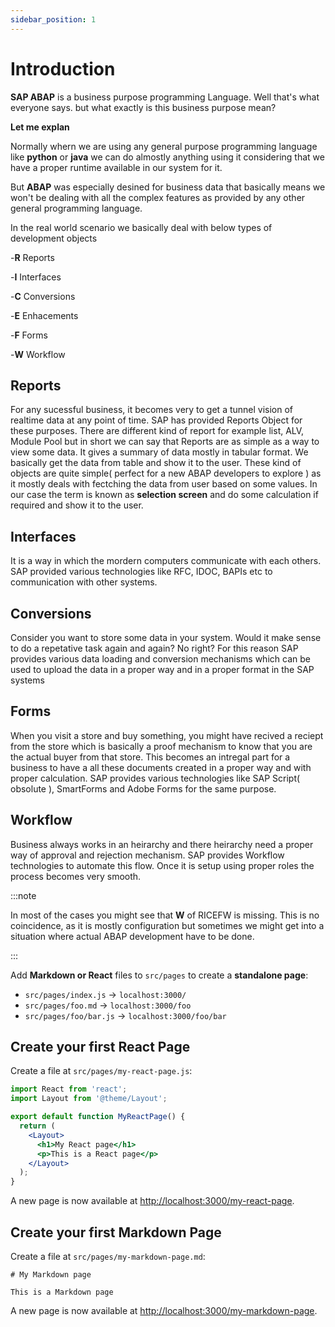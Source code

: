 ```yaml
---
sidebar_position: 1
---
```


# Introduction

**SAP ABAP** is a business purpose programming Language. Well that's what everyone says. but what exactly is this business purpose mean?

**Let me explan**

Normally whern we are using any general purpose programming language like **python** or **java** we can do almostly anything using it considering that we have a proper runtime available in our system for it.

But **ABAP** was especially desined for business data that basically means we won't be dealing with all the complex features as provided by any other general programming language.

In the real world scenario we basically deal with below types of development objects

-**R** Reports

-**I** Interfaces

-**C** Conversions

-**E** Enhacements

-**F** Forms

-**W** Workflow

## Reports
For any sucessful business, it becomes very to get a tunnel vision of realtime data at any point of time. SAP has provided Reports Object for these purposes. There are different kind of report for example list, ALV, Module Pool but in short we can say that Reports are as simple as a way to view some data. It gives a summary of data mostly in tabular format.
We basically get the data from table and show it to the user. These kind of objects are quite simple( perfect for a new ABAP developers to explore ) as it mostly deals with fectching the data from user based on some values. In our case the term is known as **selection screen** and do some calculation if required and show it to the user.

## Interfaces
It is a way in which the mordern computers communicate with each others. SAP provided various technologies like RFC, IDOC, BAPIs etc to communication with other systems. 

## Conversions
Consider you want to store some data in your system. Would it make sense to do a repetative task again and again? No right?
For this reason SAP provides various data loading and conversion mechanisms which can be used to upload the data in a proper way and in a proper format in the SAP systems

## Forms
When you visit a store and buy something, you might have recived a reciept from the store which is basically a proof mechanism to know that you are the actual buyer from that store. This becomes an intregal part for a business to have a all these documents created in a proper way and with proper calculation. SAP provides various technologies like SAP Script( obsolute ), SmartForms and Adobe Forms for the same purpose.

## Workflow
Business always works in an heirarchy and there heirarchy need a proper way of approval and rejection mechanism. SAP provides Workflow technologies to automate this flow. Once it is setup using proper roles the process becomes very smooth.

:::note

In most of the cases you might see that **W** of RICEFW is missing. This is no coincidence, as it is mostly configuration but sometimes we might get into a situation where actual ABAP development have to be done.

:::

Add **Markdown or React** files to `src/pages` to create a **standalone page**:

- `src/pages/index.js` → `localhost:3000/`
- `src/pages/foo.md` → `localhost:3000/foo`
- `src/pages/foo/bar.js` → `localhost:3000/foo/bar`

## Create your first React Page

Create a file at `src/pages/my-react-page.js`:

```jsx title="src/pages/my-react-page.js"
import React from 'react';
import Layout from '@theme/Layout';

export default function MyReactPage() {
  return (
    <Layout>
      <h1>My React page</h1>
      <p>This is a React page</p>
    </Layout>
  );
}
```

A new page is now available at [http://localhost:3000/my-react-page](http://localhost:3000/my-react-page).

## Create your first Markdown Page

Create a file at `src/pages/my-markdown-page.md`:

```mdx title="src/pages/my-markdown-page.md"
# My Markdown page

This is a Markdown page
```

A new page is now available at [http://localhost:3000/my-markdown-page](http://localhost:3000/my-markdown-page).
